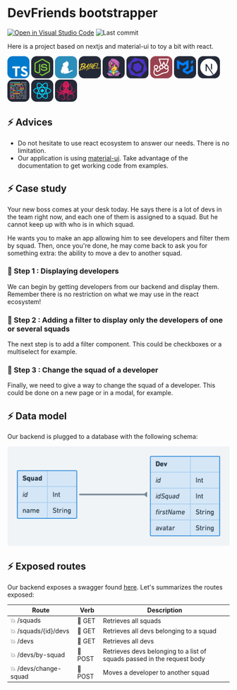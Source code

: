 # DevFriends bootstrapper

[![Open in Visual Studio Code](https://img.shields.io/static/v1?logo=visualstudiocode&label=&message=Open%20in%20Visual%20Studio%20Code&labelColor=2c2c32&color=007acc&logoColor=007acc)](https://github.dev/jpb06/dev-friends-starter)
![Last commit](https://img.shields.io/github/last-commit/jpb06/dev-friends-starter?logo=git)

Here is a project based on nextjs and material-ui to toy a bit with react.

<!-- readme-package-icons start -->

<p align="left"><a href="https://www.typescriptlang.org/docs/" target="_blank"><img height="50" src="https://raw.githubusercontent.com/jpb06/jpb06/master/icons/TypeScript.svg" /></a>&nbsp;<a href="https://nodejs.org/en/docs/" target="_blank"><img height="50" src="https://raw.githubusercontent.com/jpb06/jpb06/master/icons/NodeJS-Dark.svg" /></a>&nbsp;<a href="https://yarnpkg.com/api/" target="_blank"><img height="50" src="https://raw.githubusercontent.com/jpb06/jpb06/master/icons/Yarn-Dark.svg" /></a>&nbsp;<a href="https://babeljs.io/docs/en/" target="_blank"><img height="50" src="https://raw.githubusercontent.com/jpb06/jpb06/master/icons/Babel-Dark.svg" /></a>&nbsp;<a href="https://emotion.sh/docs/introduction" target="_blank"><img height="50" src="https://raw.githubusercontent.com/jpb06/jpb06/master/icons/Emotion-Dark.svg" /></a>&nbsp;<a href="https://eslint.org/docs/latest/" target="_blank"><img height="50" src="https://raw.githubusercontent.com/jpb06/jpb06/master/icons/Eslint-Dark.svg" /></a>&nbsp;<a href="https://jestjs.io/docs/getting-started" target="_blank"><img height="50" src="https://raw.githubusercontent.com/jpb06/jpb06/master/icons/Jest.svg" /></a>&nbsp;<a href="https://mui.com/material-ui/getting-started/overview/" target="_blank"><img height="50" src="https://raw.githubusercontent.com/jpb06/jpb06/master/icons/MaterialUI-Dark.svg" /></a>&nbsp;<a href="https://nextjs.org/docs/getting-started" target="_blank"><img height="50" src="https://raw.githubusercontent.com/jpb06/jpb06/master/icons/NextJS-Dark.svg" /></a>&nbsp;<a href="https://prettier.io/docs/en/index.html" target="_blank"><img height="50" src="https://raw.githubusercontent.com/jpb06/jpb06/master/icons/Prettier-Dark.svg" /></a>&nbsp;<a href="https://reactjs.org/docs/getting-started.html" target="_blank"><img height="50" src="https://raw.githubusercontent.com/jpb06/jpb06/master/icons/React-Dark.svg" /></a>&nbsp;<a href="https://testing-library.com/docs/" target="_blank"><img height="50" src="https://raw.githubusercontent.com/jpb06/jpb06/master/icons/TestingLibrary-Dark.svg" /></a></p>

<!-- readme-package-icons end -->

## ⚡ Advices

- Do not hesitate to use react ecosystem to answer our needs. There is no limitation.
- Our application is using [material-ui](https://mui.com/material-ui/getting-started/overview/). Take advantage of the documentation to get working code from examples.

## ⚡ Case study

Your new boss comes at your desk today. He says there is a lot of devs in the team right now, and each one of them is assigned to a squad. But he cannot keep up with who is in which squad.

He wants you to make an app allowing him to see developers and filter them by squad. Then, once you're done, he may come back to ask you for something extra: the ability to move a dev to another squad.

### 🔶 Step 1 : Displaying developers

We can begin by getting developers from our backend and display them. Remember there is no restriction on what we may use in the react ecosystem!

### 🔶 Step 2 : Adding a filter to display only the developers of one or several squads

The next step is to add a filter component. This could be checkboxes or a multiselect for example.

### 🔶 Step 3 : Change the squad of a developer

Finally, we need to give a way to change the squad of a developer. This could be done on a new page or in a modal, for example.

## ⚡ Data model

Our backend is plugged to a database with the following schema:

![Datamodel](./assets/dev-friends-model.png)

## ⚡ Exposed routes

Our backend exposes a swagger found [here](https://devfriends-backend.fly.dev). Let's summarizes the routes exposed:

| Route                 | Verb    | Description                                                             |
| --------------------- | ------- | ----------------------------------------------------------------------- |
| 💥 /squads            | 🔹 GET  | Retrieves all squads                                                    |
| 💥 /squads/{id}/devs  | 🔹 GET  | Retrieves all devs belonging to a squad                                 |
| 💥 /devs              | 🔹 GET  | Retrieves all devs                                                      |
| 💥 /devs/by-squad     | 🔸 POST | Retrieves devs belonging to a list of squads passed in the request body |
| 💥 /devs/change-squad | 🔸 POST | Moves a developer to another squad                                      |
